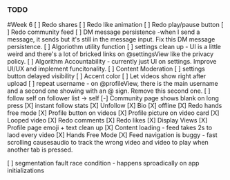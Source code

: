 ### TODO

#Week 6
[ ] Redo shares
[ ] Redo like animation
[ ] Redo play/pause button
[ ] Redo community feed
[ ] DM message persistence -when I send a message, it sends but it's still in the message input. Fix this DM message persistence.
[ ] Algoriothm utility function
[ ] settings clean up - UI is a little weird and there's a lot of bricked links on @settingsView like the privacy policy.
[ ] Algorithm Accountability - currently just UI on settings. Improve UI/UX and implement funcitonality.
[ ] Content Moderation
[ ] settings button delayed visibility
[ ] Accent color
[ ] Let videos show right after upload 
[ ] repeat username - on @profileView, there is the main username and a second one showing with an @ sign. Remove this second one.
[ ] follow self on follower list -> self
[-] Community page shows blank on long press
[X] instant follow stats
[X] Unfollow
[X] Bio
[X] offline
[X] Redo hands free mode
[X] Profile button on videos
[X] Profile picture on video card
[X] Looped video
[X] Redo comments
[X] Redo likes
[X] Display Views
[X] Profile page emoji + text clean up
[X] Content loading - feed takes 2s to laod every video
[X] Hands Free Mode
[X] Feed navigation is buggy - fast scrolling causesaudio to track the wrong video and video to play when another tab is pressed.


[ ] segmentation fault race condition - happens sproadically on app initializations
